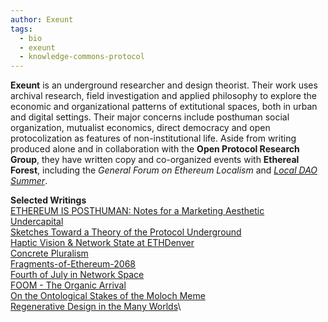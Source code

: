 ```yaml
---
author: Exeunt
tags:
  - bio
  - exeunt
  - knowledge-commons-protocol
---
```

**Exeunt** is an underground researcher and design theorist. Their work uses archival research, field investigation and applied philosophy to explore the economic and organizational patterns of extitutional spaces, both in urban and digital settings. Their major concerns include posthuman social organization, mutualist economics, direct democracy and open protocolization as features of non-institutional life. Aside from writing produced alone and in collaboration with the **Open Protocol Research Group**, they have written copy and co-organized events with **Ethereal Forest**, including the *General Forum on Ethereum Localism* and [*Local DAO Summer*](https://www.youtube.com/watch?v=Z7ORtiFmcZQ&list=PLEBjOB3CDGW0sQ-zm1rFDo_0P1OpbFeB0).

**Selected Writings**\
[ETHEREUM IS POSTHUMAN: Notes for a Marketing Aesthetic](https://www.openmutualism.xyz/exeunt/ETHEREUM-IS-POSTHUMAN)\
[Undercapital](https://www.openmutualism.xyz/exeunt/Undercapital)\
[Sketches Toward a Theory of the Protocol Underground](https://www.openmutualism.xyz/exeunt/Sketches-Toward-a-Theory-of-the-Protocol-Underground)\
[Haptic Vision & Network State at ETHDenver](https://www.openmutualism.xyz/exeunt/Haptic-Vision--and--Network-State-at-ETHDenver)\
[Concrete Pluralism](https://www.openmutualism.xyz/exeunt/Concrete-Pluralism)\
[Fragments-of-Ethereum-2068](https://www.openmutualism.xyz/exeunt/Fragments-of-Ethereum-2068)\
[Fourth of July in Network Space](https://www.openmutualism.xyz/exeunt/Fourth-of-July-in-Network-Space)\
[FOOM - The Organic Arrival](https://www.openmutualism.xyz/exeunt/FOOM---The-Organic-Arrival)\
[On the Ontological Stakes of the Moloch Meme](https://www.openmutualism.xyz/exeunt/On-the-Ontological-Stakes-of-the-Moloch-Meme)\
[Regenerative Design in the Many Worlds](https://www.openmutualism.xyz/exeunt/Regenerative-Design-in-the-Many-Worlds)\